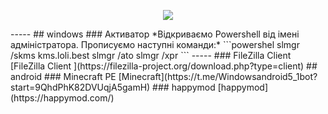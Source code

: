 <p align="center">
  <img src="https://robyivanov.github.io/borsch-2009/img/Siite.jpg">
</p>
-----
## windows
### Активатор
*Відкриваємо Powershell від імені адміністратора. Прописуємо наступні команди:*
```powershel
slmgr /skms kms.loli.best
slmgr /ato
slmgr /xpr
```
-----
### FileZilla Client 
[FileZilla Client ](https://filezilla-project.org/download.php?type=client)
## android
### Minecraft PE
[Minecraft](https://t.me/Windowsandroid5_1bot?start=9QhdPhK82DVUqjA5gamH)
### happymod
[happymod](https://happymod.com/)

